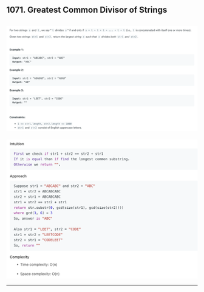 ## 1071. Greatest Common Divisor of Strings
![](img/2024-10-29-14-21-06.png)
---
![](img/2024-10-29-14-21-34.png)

---

```java

```